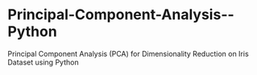 # Principal-Component-Analysis--Python
 Principal Component Analysis (PCA) for Dimensionality Reduction on Iris Dataset using Python
